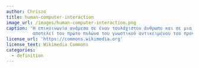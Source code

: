 ```yaml
---
author: Chriszo
title: human-computer-interaction
image_url: /images/human-computer-interaction.png
caption: 'Η επικοινωνία ανάμεσα σε έναν τουλάχιστον άνθρωπο και σε μια ή περισσότερες συσκευές
		  αποτελεί τον πρώτο πυλώνα του γνωστικού αντικειμένου του προγραμματισμού της διάδρασης.'
license_url: 'https://commons.wikimedia.org'
license_text: Wikimedia Commons
categories:
  - definition
---
```

